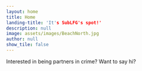 ```yaml
---
layout: home
title: Home
landing-title: 'It's SubLFG's spot!'
description: null
image: assets/images/BeachNorth.jpg
author: null
show_tile: false
---
```


Interested in being partners in crime? Want to say hi? 


